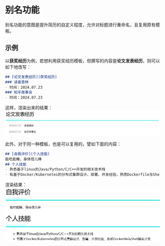 # 别名功能
别名功能的意图是提升简历的自定义程度，允许对标题进行重命名，且复用原有模板。
## 示例
以**获奖经历**为例，若想利用获奖经历模板，但撰写的内容是**论文发表经历**，则可以如下地改写：
```markdown
## [论文发表经历](获奖经历)
### 读者意林
- 时间：2024.07.23
### 知乎故事会
- 时间：2024.07.23
```
这样，渲染出来的结果：
![sample alias](../pic/alias.png)

此外，对于同一种模板，也是可以复用的，譬如下面的内容：
```markdown
## [自我评价](个人技能)
能吃能睡，身体倍儿棒
## 个人技能
- 熟悉基于linux的Java/Python/C/C++开发的相关技术栈
- 有基于Docker/Kubernetes的分布式集群设计、部署、开发经验，熟悉Dockerfile与Shell脚本开发
```
渲染结果：
![sample alias 2](../pic/alias2.png)